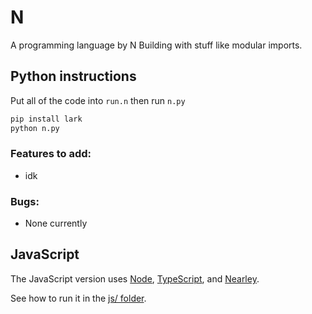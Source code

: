 # N
A programming language by N Building with stuff like modular imports.

## Python instructions

Put all of the code into `run.n` then run `n.py`

```sh
pip install lark
python n.py
```

### Features to add:
- idk

### Bugs:
- None currently

## JavaScript

The JavaScript version uses [Node](https://nodejs.org/),
[TypeScript](https://www.typescriptlang.org/), and
[Nearley](https://nearley.js.org/).

See how to run it in the [js/ folder](./js/README.md).
